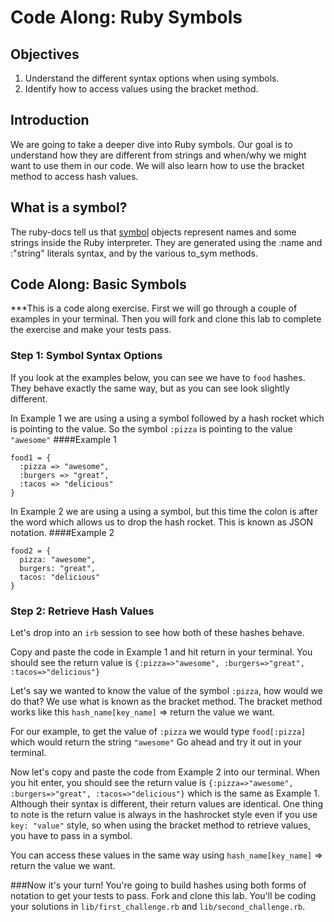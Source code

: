 # Code Along: Ruby Symbols

## Objectives

1. Understand the different syntax options when using symbols.
2. Identify how to access values using the bracket method.

## Introduction

We are going to take a deeper dive into Ruby symbols. Our goal is to understand how they are different from strings and when/why we might want to use them in our code. We will also learn how to use the bracket method to access hash values.

## What is a symbol?

The ruby-docs tell us that [symbol](http://ruby-doc.org/core-2.2.0/Symbol.html) objects represent names and some strings inside the Ruby interpreter. They are generated using the :name and :"string" literals syntax, and by the various to_sym methods.

## Code Along: Basic Symbols

***This is a code along exercise. First we will go through a couple of examples in your terminal. Then you will fork and clone this lab to complete the exercise and make your tests pass. 


### Step 1: Symbol Syntax Options

If you look at the examples below, you can see we have to `food` hashes. They behave exactly the same way, but as you can see look slightly different. 

In Example 1 we are using a using a symbol followed by a hash rocket which is pointing to the value. So the symbol `:pizza` is pointing to the value `"awesome"`
####Example 1

```
food1 = {
  :pizza => "awesome",
  :burgers => "great",
  :tacos => "delicious"
}
```

In Example 2 we are using a using a symbol, but this time the colon is after the word which allows us to drop the hash rocket. This is known as JSON notation.
####Example 2
```
food2 = {
  pizza: "awesome",
  burgers: "great",
  tacos: "delicious"
}
```

### Step 2: Retrieve Hash Values

Let's drop into an `irb` session to see how both of these hashes behave.

Copy and paste the code in Example 1 and hit return in your terminal. You should see the return value is `{:pizza=>"awesome", :burgers=>"great", :tacos=>"delicious"}`

Let's say we wanted to know the value of the symbol `:pizza`, how would we do that? We use what is known as the bracket method. The bracket method works like this `hash_name[key_name]` => return the value we want. 

For our example, to get the value of `:pizza` we would type `food[:pizza]` which would return the string `"awesome"` Go ahead and try it out in your terminal.

Now let's copy and paste the code from Example 2 into our terminal. When you hit enter, you should see the return value is `{:pizza=>"awesome", :burgers=>"great", :tacos=>"delicious"}` which is the same as Example 1. Although their syntax is different, their return values are identical. One thing to note is the return value is always in the hashrocket style even if you use `key: "value"` style, so when using the bracket method to retrieve values, you have to pass in a symbol.

You can access these values in the same way using `hash_name[key_name]` => return the value we want. 

###Now it's your turn! You're going to build hashes using both forms of notation to get your tests to pass. 
Fork and clone this lab. You'll be coding your solutions in `lib/first_challenge.rb` and `lib/second_challenge.rb`. 



